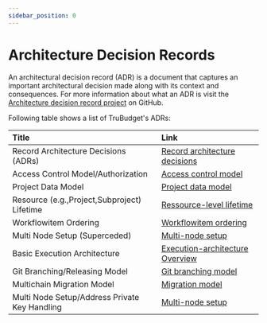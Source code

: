 ```yaml
---
sidebar_position: 0
---
```


# Architecture Decision Records

An architectural decision record (ADR) is a document that captures an important architectural decision made along with its context and consequences.
For more information about what an ADR is visit the [Architecture decision record project](https://github.com/joelparkerhenderson/architecture_decision_record) on GitHub.

Following table shows a list of TruBudget's ADRs:

| Title                                         | Link                                                                         |
| :-------------------------------------------- | :--------------------------------------------------------------------------- |
| Record Architecture Decisions (ADRs)          | [Record architecture decisions](./0001-record-architecture-decisions)     |
| Access Control Model/Authorization            | [Access control model](./0002-access-control-model)                       |
| Project Data Model                            | [Project data model ](./0003-project-data-model)                          |
| Resource (e.g.,Project,Subproject) Lifetime   | [Ressource-level lifetime](./0004-ressource-level-lifetime)               |
| Workflowitem Ordering                         | [Workflowitem ordering](./0005-workflowitem-ordering)                     |
| Multi Node Setup (Superceded)                 | [Multi-node setup](./0006-multi-node-setup)                               |
| Basic Execution Architecture                  | [Execution-architecture Overview](./0007-execution-architecture-overview) |
| Git Branching/Releasing Model                 | [Git branching model](./0008-git-branching-model)                         |
| Multichain Migration Model                    | [Migration model](./0009-migration-model)                                 |
| Multi Node Setup/Address Private Key Handling | [Multi-node setup](./0010-multi-node-setup-and-user-management)           |
